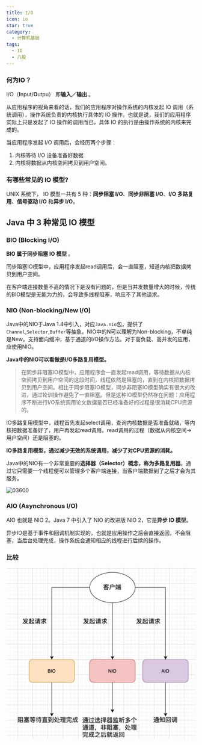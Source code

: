 ```yaml
---
title: I/O
icon: io
star: true
category:
  - 计算机基础
tags:
  - IO
  - 八股
---
```

### 何为IO？

I/O（**I**nput/**O**utpu） 即**输入／输出** 。

从应用程序的视角来看的话，我们的应用程序对操作系统的内核发起 IO 调用（系统调用），操作系统负责的内核执行具体的 IO 操作。也就是说，我们的应用程序实际上只是发起了 IO 操作的调用而已，具体 IO 的执行是由操作系统的内核来完成的。

当应用程序发起 I/O 调用后，会经历两个步骤：

1. 内核等待 I/O 设备准备好数据
2. 内核将数据从内核空间拷贝到用户空间。

<!-- more -->

### 有哪些常见的 IO 模型?

UNIX 系统下， IO 模型一共有 5 种：**同步阻塞 I/O**、**同步非阻塞 I/O**、**I/O 多路复用**、**信号驱动 I/O** 和**异步 I/O**。

## Java 中 3 种常见 IO 模型

### BIO (Blocking I/O)

**BIO 属于同步阻塞 IO 模型** 。

同步阻塞IO模型中，应用程序发起read调用后，会一直阻塞，知道内核把数据拷贝到用户空间。

在客户端连接数量不高的情况下是没有问题的，但是当并发数量增大的时候，传统的BIO模型是无能为力的，会导致多线程阻塞，响应不了其他请求。

### NIO (Non-blocking/New I/O)

Java中的NIO于Java 1.4中引入，对应`Java.nio`包，提供了`Channel`,`Selector`,`Buffer`等抽象。NIO中的N可以理解为Non-blocking，不单纯是New。支持面向缓冲，基于通道的I/O操作方法。对于高负载、高并发的应用，应使用NIO。

**Java中的NIO可以看做是I/O多路复用模型。**

> 在同步非阻塞IO模型中，应用程序会一直发起read调用，等待数据从内核空间拷贝到用户空间的这段时间，线程依然是阻塞的，直到在内核把数据拷贝到用户空间。相比于同步阻塞IO模型，同步非阻塞IO模型确实有很大的改进，通过轮训操作避免了一直阻塞。但是这种IO模型仍然存在问题：应用程序不断进行I/O系统调用论文数据是否已经准备好的过程是很消耗CPU资源的。

IO多路复用模型中，线程首先发起select调用，查询内核数据是否准备就绪，等内核把数据准备好了，用户再发起read调用。read调用的过程（数据从内核空间->用户空间）还是阻塞的。

**IO多路复用模型，通过减少无效的系统调用，减少了对CPU资源的消耗。**

Java中的NIO有一个非常重要的**选择器（Selector）**概念，称为**多路复用器**。通过它只需要一个线程便可以管理多个客户端连接，当客户端数据到了之后才会为其服务。

![03600](https://p3-juejin.byteimg.com/tos-cn-i-k3u1fbpfcp/0f483f2437ce4ecdb180134270a00144~tplv-k3u1fbpfcp-watermark.image)

### AIO (Asynchronous I/O)

AIO 也就是 NIO 2。Java 7 中引入了 NIO 的改进版 NIO 2，它是**异步 IO 模型**。

异步IO是基于事件和回调机制实现的，也就是应用操作之后会直接返回，不会阻塞，当后台处理完成，操作系统会通知相应的线程进行后续的操作。

### 比较
![24215217](/markdown/24215217.jpg)
